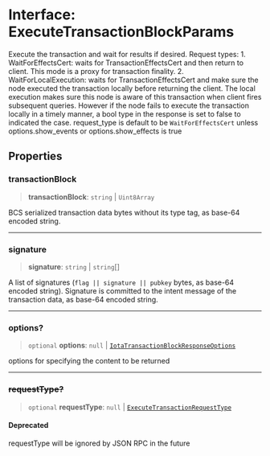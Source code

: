 # Interface: ExecuteTransactionBlockParams

Execute the transaction and wait for results if desired. Request types: 1. WaitForEffectsCert: waits
for TransactionEffectsCert and then return to client. This mode is a proxy for transaction
finality. 2. WaitForLocalExecution: waits for TransactionEffectsCert and make sure the node executed
the transaction locally before returning the client. The local execution makes sure this node is
aware of this transaction when client fires subsequent queries. However if the node fails to execute
the transaction locally in a timely manner, a bool type in the response is set to false to indicated
the case. request_type is default to be `WaitForEffectsCert` unless options.show_events or
options.show_effects is true

## Properties

### transactionBlock

> **transactionBlock**: `string` \| `Uint8Array`

BCS serialized transaction data bytes without its type tag, as base-64 encoded string.

***

### signature

> **signature**: `string` \| `string`[]

A list of signatures (`flag || signature || pubkey` bytes, as base-64 encoded string). Signature is
committed to the intent message of the transaction data, as base-64 encoded string.

***

### options?

> `optional` **options**: `null` \| [`IotaTransactionBlockResponseOptions`](IotaTransactionBlockResponseOptions.md)

options for specifying the content to be returned

***

### ~~requestType?~~

> `optional` **requestType**: `null` \| [`ExecuteTransactionRequestType`](../type-aliases/ExecuteTransactionRequestType.md)

#### Deprecated

requestType will be ignored by JSON RPC in the future
